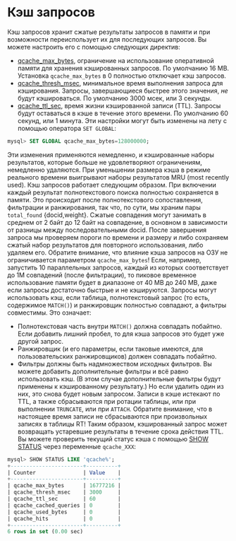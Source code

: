 # Кэш запросов
Кэш запросов хранит сжатые результаты запросов в памяти и при возможности переиспользует их для последующих запросов. Вы можете настроить его с помощью следующих директив:
* [qcache_max_bytes](../Server_settings/Searchd.md#qcache_max_bytes), ограничение на использование оперативной памяти для хранения кэшированных запросов. По умолчанию 16 MB. Установка `qcache_max_bytes` в 0 полностью отключает кэш запросов.
* [qcache_thresh_msec](../Server_settings/Searchd.md#qcache_thresh_msec), минимальное время выполнения запроса для кэширования. Запросы, завершающиеся быстрее этого значения, *не* будут кэшироваться. По умолчанию 3000 мсек, или 3 секунды.
* [qcache_ttl_sec](../Server_settings/Searchd.md#qcache_ttl_sec), время жизни кэшированной записи (TTL). Запросы будут оставаться в кэше в течение этого времени. По умолчанию 60 секунд, или 1 минута.
Эти настройки могут быть изменены на лету с помощью оператора `SET GLOBAL`:
```sql
mysql> SET GLOBAL qcache_max_bytes=128000000;
```
Эти изменения применяются немедленно, и кэшированные наборы результатов, которые больше не удовлетворяют ограничениям, немедленно удаляются. При уменьшении размера кэша в режиме реального времени выигрывают наборы результатов MRU (most recently used).
Кэш запросов работает следующим образом. При включении каждый результат полнотекстового поиска полностью сохраняется в памяти. Это происходит после полнотекстового сопоставления, фильтрации и ранжирования, так что, по сути, мы храним пары `total_found` {docid,weight}. Сжатые совпадения могут занимать в среднем от 2 байт до 12 байт на совпадение, в основном в зависимости от разницы между последовательными docid. После завершения запроса мы проверяем пороги по времени и размеру и либо сохраняем сжатый набор результатов для повторного использования, либо удаляем его.
Обратите внимание, что влияние кэша запросов на ОЗУ не ограничивается параметром `qcache_max_bytes`! Если, например, запустить 10 параллельных запросов, каждый из которых соответствует до 1M совпадений (после фильтрации), то пиковое временное использование памяти будет в диапазоне от 40 MB до 240 MB, даже если запросы достаточно быстрые и не кэшируются.
Запросы могут использовать кэш, если таблица, полнотекстовый запрос (то есть, содержимое `MATCH()`) и ранжировщик полностью совпадают, а фильтры совместимы. Это означает:
*   Полнотекстовая часть внутри `MATCH()` должна совпадать побайтно. Если добавить лишний пробел, то для кэша запросов это будет уже другой запрос.
*   Ранжировщик (и его параметры, если таковые имеются, для пользовательских ранжировщиков) должен совпадать побайтно.
*   Фильтры должны быть надмножеством исходных фильтров. Вы можете добавить дополнительные фильтры и всё равно использовать кэш. (В этом случае дополнительные фильтры будут применены к кэшированному результату.) Но если удалить один из них, это снова будет новым запросом.
Записи в кэше истекают по TTL, а также сбрасываются при ротации таблицы, или при выполнении `TRUNCATE`, или при `ATTACH`. Обратите внимание, что в настоящее время записи не сбрасываются при произвольных записях в таблицы RT! Таким образом, кэшированный запрос может возвращать устаревшие результаты в течение срока действия TTL.
Вы можете проверить текущий статус кэша с помощью [SHOW STATUS](../Node_info_and_management/Node_status.md#SHOW-STATUS) через переменные `qcache_XXX`:
```sql
mysql> SHOW STATUS LIKE 'qcache%';
+-----------------------+----------+
| Counter               | Value    |
+-----------------------+----------+
| qcache_max_bytes      | 16777216 |
| qcache_thresh_msec    | 3000     |
| qcache_ttl_sec        | 60       |
| qcache_cached_queries | 0        |
| qcache_used_bytes     | 0        |
| qcache_hits           | 0        |
+-----------------------+----------+
6 rows in set (0.00 sec)
```
<!-- proofread -->












